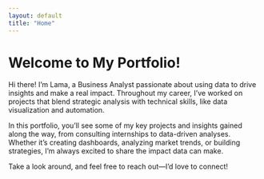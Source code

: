 ```yaml
---
layout: default
title: "Home"
---
```


# Welcome to My Portfolio!

Hi there! I’m Lama, a Business Analyst passionate about using data to drive insights and make a real impact. Throughout my career, I’ve worked on projects that blend strategic analysis with technical skills, like data visualization and automation.

In this portfolio, you’ll see some of my key projects and insights gained along the way, from consulting internships to data-driven analyses. Whether it’s creating dashboards, analyzing market trends, or building strategies, I’m always excited to share the impact data can make.

Take a look around, and feel free to reach out—I’d love to connect!
